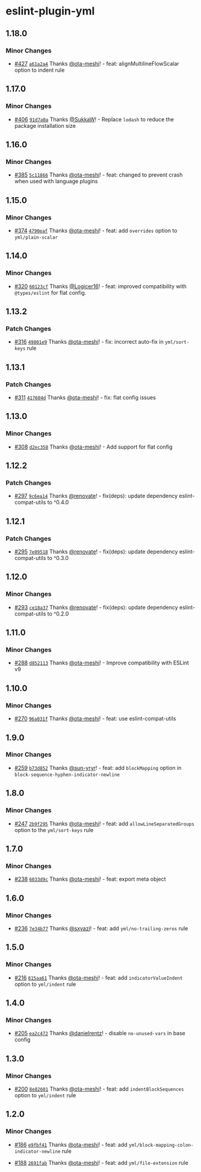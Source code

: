 # eslint-plugin-yml

## 1.18.0

### Minor Changes

- [#427](https://github.com/ota-meshi/eslint-plugin-yml/pull/427) [`a61a2a4`](https://github.com/ota-meshi/eslint-plugin-yml/commit/a61a2a478a6810eee7e0c17ce89fab29f0a46897) Thanks [@ota-meshi](https://github.com/ota-meshi)! - feat: alignMultilineFlowScalar option to indent rule

## 1.17.0

### Minor Changes

- [#406](https://github.com/ota-meshi/eslint-plugin-yml/pull/406) [`91d7a0a`](https://github.com/ota-meshi/eslint-plugin-yml/commit/91d7a0a39775548f81b3bd4bf7f9eb668369df99) Thanks [@SukkaW](https://github.com/SukkaW)! - Replace `lodash` to reduce the package installation size

## 1.16.0

### Minor Changes

- [#385](https://github.com/ota-meshi/eslint-plugin-yml/pull/385) [`5c11866`](https://github.com/ota-meshi/eslint-plugin-yml/commit/5c11866c7f9a994e6677421b31989b0652d701bc) Thanks [@ota-meshi](https://github.com/ota-meshi)! - feat: changed to prevent crash when used with language plugins

## 1.15.0

### Minor Changes

- [#374](https://github.com/ota-meshi/eslint-plugin-yml/pull/374) [`4790eaf`](https://github.com/ota-meshi/eslint-plugin-yml/commit/4790eaf7c71c20080e1dbc629ba79c08d2d75e47) Thanks [@ota-meshi](https://github.com/ota-meshi)! - feat: add `overrides` option to `yml/plain-scalar`

## 1.14.0

### Minor Changes

- [#320](https://github.com/ota-meshi/eslint-plugin-yml/pull/320) [`60123cf`](https://github.com/ota-meshi/eslint-plugin-yml/commit/60123cf4305a1e5d8e8d51bc0bb537732b25137d) Thanks [@Logicer16](https://github.com/Logicer16)! - feat: improved compatibility with `@types/eslint` for flat config.

## 1.13.2

### Patch Changes

- [#316](https://github.com/ota-meshi/eslint-plugin-yml/pull/316) [`49801e9`](https://github.com/ota-meshi/eslint-plugin-yml/commit/49801e9e8a13687bd7deb5748ce44b4abf7480f7) Thanks [@ota-meshi](https://github.com/ota-meshi)! - fix: incorrect auto-fix in `yml/sort-keys` rule

## 1.13.1

### Patch Changes

- [#311](https://github.com/ota-meshi/eslint-plugin-yml/pull/311) [`417604d`](https://github.com/ota-meshi/eslint-plugin-yml/commit/417604d2351a2fe4fe19b77e611d514e94bfdf93) Thanks [@ota-meshi](https://github.com/ota-meshi)! - fix: flat config issues

## 1.13.0

### Minor Changes

- [#308](https://github.com/ota-meshi/eslint-plugin-yml/pull/308) [`d2ec358`](https://github.com/ota-meshi/eslint-plugin-yml/commit/d2ec358c01202f78e9a6a06ad9f9b84b72a3d60b) Thanks [@ota-meshi](https://github.com/ota-meshi)! - Add support for flat config

## 1.12.2

### Patch Changes

- [#297](https://github.com/ota-meshi/eslint-plugin-yml/pull/297) [`9c6ea14`](https://github.com/ota-meshi/eslint-plugin-yml/commit/9c6ea14a2416407e555dbc7b9392074c3f8963cc) Thanks [@renovate](https://github.com/apps/renovate)! - fix(deps): update dependency eslint-compat-utils to ^0.4.0

## 1.12.1

### Patch Changes

- [#295](https://github.com/ota-meshi/eslint-plugin-yml/pull/295) [`7e09518`](https://github.com/ota-meshi/eslint-plugin-yml/commit/7e09518b13b4ee4bdea7d93020e6fbc65bb842c7) Thanks [@renovate](https://github.com/apps/renovate)! - fix(deps): update dependency eslint-compat-utils to ^0.3.0

## 1.12.0

### Minor Changes

- [#293](https://github.com/ota-meshi/eslint-plugin-yml/pull/293) [`ce18a37`](https://github.com/ota-meshi/eslint-plugin-yml/commit/ce18a37dc33911c7ecea730c3f028a9a65bd83ad) Thanks [@renovate](https://github.com/apps/renovate)! - fix(deps): update dependency eslint-compat-utils to ^0.2.0

## 1.11.0

### Minor Changes

- [#288](https://github.com/ota-meshi/eslint-plugin-yml/pull/288) [`d852113`](https://github.com/ota-meshi/eslint-plugin-yml/commit/d8521132623858ebfbef6bee79cda8c6333948db) Thanks [@ota-meshi](https://github.com/ota-meshi)! - Improve compatibility with ESLint v9

## 1.10.0

### Minor Changes

- [#270](https://github.com/ota-meshi/eslint-plugin-yml/pull/270) [`96a031f`](https://github.com/ota-meshi/eslint-plugin-yml/commit/96a031f4989b6da8cf044a5a9bf9e47b1b8d3538) Thanks [@ota-meshi](https://github.com/ota-meshi)! - feat: use eslint-compat-utils

## 1.9.0

### Minor Changes

- [#259](https://github.com/ota-meshi/eslint-plugin-yml/pull/259) [`b73d852`](https://github.com/ota-meshi/eslint-plugin-yml/commit/b73d8529b56c77debe8c8f0e538e40169423c77d) Thanks [@sun-yryr](https://github.com/sun-yryr)! - feat: add `blockMapping` option in `block-sequence-hyphen-indicator-newline`

## 1.8.0

### Minor Changes

- [#247](https://github.com/ota-meshi/eslint-plugin-yml/pull/247) [`2b9f295`](https://github.com/ota-meshi/eslint-plugin-yml/commit/2b9f295ccd24c603d6413b2406a1af241f306dce) Thanks [@ota-meshi](https://github.com/ota-meshi)! - feat: add `allowLineSeparatedGroups` option to the `yml/sort-keys` rule

## 1.7.0

### Minor Changes

- [#238](https://github.com/ota-meshi/eslint-plugin-yml/pull/238) [`6033d9c`](https://github.com/ota-meshi/eslint-plugin-yml/commit/6033d9c6130f08ff5667ffa712a63b74244a4b48) Thanks [@ota-meshi](https://github.com/ota-meshi)! - feat: export meta object

## 1.6.0

### Minor Changes

- [#236](https://github.com/ota-meshi/eslint-plugin-yml/pull/236) [`7e34b77`](https://github.com/ota-meshi/eslint-plugin-yml/commit/7e34b7748a4e3663ab56dc504214ba613b3f8347) Thanks [@sxyazi](https://github.com/sxyazi)! - feat: add `yml/no-trailing-zeros` rule

## 1.5.0

### Minor Changes

- [#216](https://github.com/ota-meshi/eslint-plugin-yml/pull/216) [`815aa61`](https://github.com/ota-meshi/eslint-plugin-yml/commit/815aa61174e9d4f4744516dede7cc45a5b82eab1) Thanks [@ota-meshi](https://github.com/ota-meshi)! - feat: add `indicatorValueIndent` option to `yml/indent` rule

## 1.4.0

### Minor Changes

- [#205](https://github.com/ota-meshi/eslint-plugin-yml/pull/205) [`ea2c472`](https://github.com/ota-meshi/eslint-plugin-yml/commit/ea2c47271cbd8ea921a71a73c57dd7c097cec15b) Thanks [@danielrentz](https://github.com/danielrentz)! - disable `no-unused-vars` in base config

## 1.3.0

### Minor Changes

- [#200](https://github.com/ota-meshi/eslint-plugin-yml/pull/200) [`8e82601`](https://github.com/ota-meshi/eslint-plugin-yml/commit/8e82601b85aebb0d4487592ce8b0349788a00266) Thanks [@ota-meshi](https://github.com/ota-meshi)! - feat: add `indentBlockSequences` option to `yml/indent` rule

## 1.2.0

### Minor Changes

- [#186](https://github.com/ota-meshi/eslint-plugin-yml/pull/186) [`e9fbf41`](https://github.com/ota-meshi/eslint-plugin-yml/commit/e9fbf41d0469d25ba5d423789f7461abdd1eeadc) Thanks [@ota-meshi](https://github.com/ota-meshi)! - feat: add `yml/block-mapping-colon-indicator-newline` rule

- [#188](https://github.com/ota-meshi/eslint-plugin-yml/pull/188) [`2691fab`](https://github.com/ota-meshi/eslint-plugin-yml/commit/2691fabcf22b0218f4da466eff923d9b783e3f8f) Thanks [@ota-meshi](https://github.com/ota-meshi)! - feat: add `yml/file-extension` rule
